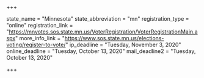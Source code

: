 +++

state_name = "Minnesota"
state_abbreviation = "mn"
registration_type = "online"
registration_link = "https://mnvotes.sos.state.mn.us/VoterRegistration/VoterRegistrationMain.aspx"
more_info_link = "https://www.sos.state.mn.us/elections-voting/register-to-vote/"
ip_deadline = "Tuesday, November 3, 2020"
online_deadline = "Tuesday, October 13, 2020"
mail_deadline2 = "Tuesday, October 13, 2020"

+++